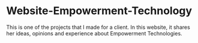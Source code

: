 # Website-Empowerment-Technology
This is one of the projects that I made for a client. In this website, it shares her ideas, opinions and experience about Empowerment Technologies.
